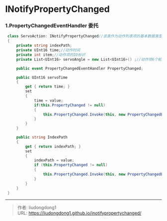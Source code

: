 # INotifyPropertyChanged


### 1.PropertyChangedEventHandler 委托

```c#
 class ServoAction: INotifyPropertyChanged//该类作为动作列表项的基本数据类型
 {
     private string indexPath;
     private UInt16 time;//动作时间
     private int item;//动作项的ID标识
     private List<UInt16> servoAngle = new List<UInt16>() ;//动作项6个舵机的角度值

     public event PropertyChangedEventHandler PropertyChanged;

     public UInt16 servoTime
     {
         get { return time; }
         set
         {
             time = value;
             if(this.PropertyChanged != null)
             {
                 this.PropertyChanged.Invoke(this, new PropertyChangedEventArgs("servoTime"));
             }
         }
     }

     public string IndexPath
     {
         get { return indexPath; }
         set
         {
             indexPath = value;
             if (this.PropertyChanged != null)
             {
                 this.PropertyChanged.Invoke(this, new PropertyChangedEventArgs("IndexPath"));
             }
         }
     }
 }
```



---

> 作者: liudongdong1  
> URL: https://liudongdong1.github.io/inotifypropertychanged/  

